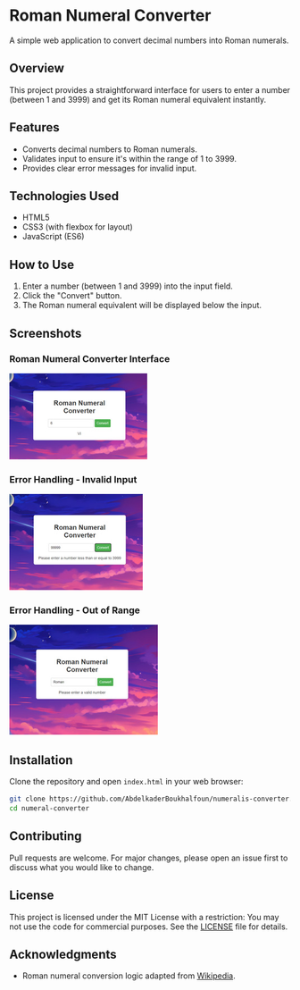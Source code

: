 # Roman Numeral Converter

A simple web application to convert decimal numbers into Roman numerals.

## Overview

This project provides a straightforward interface for users to enter a number (between 1 and 3999) and get its Roman numeral equivalent instantly.

## Features

- Converts decimal numbers to Roman numerals.
- Validates input to ensure it's within the range of 1 to 3999.
- Provides clear error messages for invalid input.

## Technologies Used

- HTML5
- CSS3 (with flexbox for layout)
- JavaScript (ES6)

## How to Use

1. Enter a number (between 1 and 3999) into the input field.
2. Click the "Convert" button.
3. The Roman numeral equivalent will be displayed below the input.

## Screenshots

### Roman Numeral Converter Interface
![Roman Numeral Converter Interface](https://github.com/AbdelkaderBoukhalfoun/numeralis-converter/blob/main/Screenshot%202024-06-22%20000411.jpg)

### Error Handling - Invalid Input
![Error Handling - Invalid Input](https://github.com/AbdelkaderBoukhalfoun/numeralis-converter/blob/main/Screenshot%202024-06-22%20000348.jpg)

### Error Handling - Out of Range
![Error Handling - Out of Range](https://github.com/AbdelkaderBoukhalfoun/numeralis-converter/blob/main/Screenshot%202024-06-22%20000332.jpg)



## Installation

Clone the repository and open `index.html` in your web browser:

```bash
git clone https://github.com/AbdelkaderBoukhalfoun/numeralis-converter.git
cd numeral-converter
```

## Contributing

Pull requests are welcome. For major changes, please open an issue first to discuss what you would like to change.

## License

This project is licensed under the MIT License with a restriction: You may not use the code for commercial purposes. See the [LICENSE](LICENSE) file for details.

## Acknowledgments

- Roman numeral conversion logic adapted from [Wikipedia](https://en.wikipedia.org/wiki/Roman_numerals).
